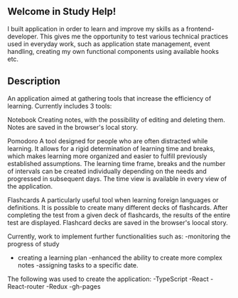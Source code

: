 ## Welcome in Study Help!

I built application in order to learn and improve my skills as a frontend-developer. This gives me the opportunity to test various technical practices used in everyday work, such as application state management, event handling, creating my own functional components using available hooks etc.

## Description

An application aimed at gathering tools that increase the efficiency of learning. Currently includes 3 tools:

Notebook
Creating notes, with the possibility of editing and deleting them. Notes are saved in the browser's local story.

Pomodoro
A tool designed for people who are often distracted while learning. It allows for a rigid determination of learning time and breaks, which makes learning more organized and easier to fulfill previously established assumptions. The learning time frame, breaks and the number of intervals can be created individually depending on the needs and progressed in subsequent days. The time view is available in every view of the application.

Flashcards
A particularly useful tool when learning foreign languages or definitions. It is possible to create many different decks of flashcards. After completing the test from a given deck of flashcards, the results of the entire test are displayed. Flashcard decks are saved in the browser's loocal story.

Currently, work to implement further functionalities such as:
-monitoring the progress of study

- creating a learning plan
  -enhanced the ability to create more complex notes
  -assigning tasks to a specific date.

The following was used to create the application:
-TypeScript
-React
-React-router
-Redux
-gh-pages
